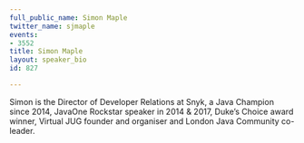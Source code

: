 ```yaml
---
full_public_name: Simon Maple
twitter_name: sjmaple
events:
- 3552
title: Simon Maple
layout: speaker_bio
id: 827

---
```

Simon is the Director of Developer Relations at Snyk, a Java Champion since 2014, JavaOne Rockstar speaker in 2014 & 2017, Duke’s Choice award winner, Virtual JUG founder and organiser and London Java Community co-leader.